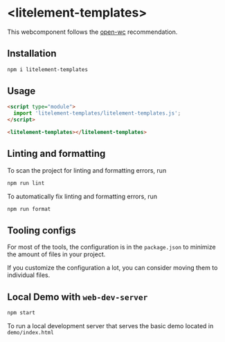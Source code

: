 # \<litelement-templates>

This webcomponent follows the [open-wc](https://github.com/open-wc/open-wc) recommendation.

## Installation

```bash
npm i litelement-templates
```

## Usage

```html
<script type="module">
  import 'litelement-templates/litelement-templates.js';
</script>

<litelement-templates></litelement-templates>
```

## Linting and formatting

To scan the project for linting and formatting errors, run

```bash
npm run lint
```

To automatically fix linting and formatting errors, run

```bash
npm run format
```


## Tooling configs

For most of the tools, the configuration is in the `package.json` to minimize the amount of files in your project.

If you customize the configuration a lot, you can consider moving them to individual files.

## Local Demo with `web-dev-server`

```bash
npm start
```

To run a local development server that serves the basic demo located in `demo/index.html`

